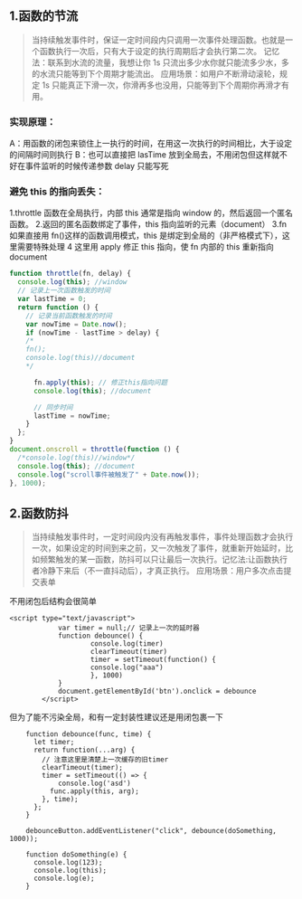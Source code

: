 ## 1.函数的节流

> 当持续触发事件时，保证一定时间段内只调用一次事件处理函数。也就是一个函数执行一次后，只有大于设定的执行周期后才会执行第二次。
> 记忆法：联系到水流的流量，我想让你 1s 只流出多少水你就只能流多少水，多的水流只能等到下个周期才能流出。
> 应用场景：如用户不断滑动滚轮，规定 1s 只能真正下滑一次，你滑再多也没用，只能等到下个周期你再滑才有用。

### 实现原理：

A：用函数的闭包来锁住上一执行的时间，在用这一次执行的时间相比，大于设定的间隔时间则执行
B：也可以直接把 lasTime 放到全局去，不用闭包但这样就不好在事件监听的时候传递参数 delay 只能写死

### 避免 this 的指向丢失：

1.throttle 函数在全局执行，内部 this 通常是指向 window 的，然后返回一个匿名函数。 2.返回的匿名函数绑定了事件，this 指向监听的元素（document）
3.fn 如果直接用 fn()这样的函数调用模式，this 是绑定到全局的（非严格模式下），这里需要特殊处理
4 这里用 apply 修正 this 指向，使 fn 内部的 this 重新指向 document

```js
function throttle(fn, delay) {
  console.log(this); //window
  // 记录上一次函数触发的时间
  var lastTime = 0;
  return function () {
    // 记录当前函数触发的时间
    var nowTime = Date.now();
    if (nowTime - lastTime > delay) {
    /*
	fn();
	console.log(this)//document
	*/

      fn.apply(this); // 修正this指向问题
      console.log(this); //document

      // 同步时间
      lastTime = nowTime;
    }
  };
}
document.onscroll = throttle(function () {
  /*console.log(this)//window*/
  console.log(this); //document
  console.log("scroll事件被触发了" + Date.now());
}, 1000);

```

## 2.函数防抖

> 当持续触发事件时，一定时间段内没有再触发事件，事件处理函数才会执行一次，如果设定的时间到来之前，又一次触发了事件，就重新开始延时，比如频繁触发的某一函数，防抖可以只让最后一次执行。记忆法:让函数执行者冷静下来后（不一直抖动后），才真正执行。
> 应用场景：用户多次点击提交表单

不用闭包后结构会很简单

```tsx
<script type="text/javascript">
			var timer = null;// 记录上一次的延时器
			function debounce() {
					console.log(timer)
					clearTimeout(timer)
					timer = setTimeout(function() {
					console.log("aaa")
					}, 1000)
			}
			document.getElementById('btn').onclick = debounce
		</script>
```

但为了能不污染全局，和有一定封装性建议还是用闭包裹一下

```tsx
    function debounce(func, time) {
      let timer;
      return function(...arg) {
        // 注意这里是清楚上一次缓存的旧timer
        clearTimeout(timer);
        timer = setTimeout(() => {
            console.log('asd')
          func.apply(this, arg);
        }, time);
      };
    }

    debounceButton.addEventListener("click", debounce(doSomething, 1000));

    function doSomething(e) {
      console.log(123);
      console.log(this);
      console.log(e);
    }

```

